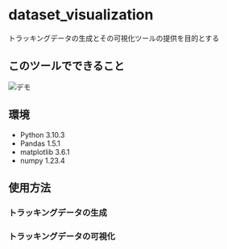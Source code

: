 # dataset_visualization
トラッキングデータの生成とその可視化ツールの提供を目的とする

## このツールでできること
![デモ](https://github.com/mattan924/dataset_visualization/blob/main/readme_animation.gif)

## 環境
- Python 3.10.3
- Pandas 1.5.1
- matplotlib 3.6.1
- numpy 1.23.4


## 使用方法
### トラッキングデータの生成


### トラッキングデータの可視化